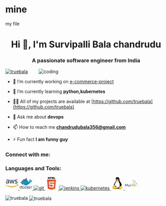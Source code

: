 # mine
my file
<h1 align="center">Hi 👋, I'm Survipalli Bala chandrudu</h1>
<h3 align="center">A passionate software engineer from India</h3>
<img align="right" alt="coding" width="400" src="![image](https://github.com/truebala/mine/assets/131427463/2251bb44-ad19-415b-b41a-fce1cb5818e0)
"

<p align="left"> <a href="https://github.com/ryo-ma/github-profile-trophy"><img src="https://github-profile-trophy.vercel.app/?username=truebala" alt="truebala" /></a> </p>

- 🔭 I’m currently working on [e-commerce-project](https://github.com/truebala/E-Commerce.git)

- 🌱 I’m currently learning **python,kubernetes**

- 👨‍💻 All of my projects are available at [https://github.com/truebala](https://github.com/truebala)

- 💬 Ask me about **devops**

- 📫 How to reach me **chandrudubala356@gmail.com**

- ⚡ Fun fact **I am funny guy**

<h3 align="left">Connect with me:</h3>
<p align="left">
</p>

<h3 align="left">Languages and Tools:</h3>
<p align="left"> <a href="https://aws.amazon.com" target="_blank" rel="noreferrer"> <img src="https://raw.githubusercontent.com/devicons/devicon/master/icons/amazonwebservices/amazonwebservices-original-wordmark.svg" alt="aws" width="40" height="40"/> </a> <a href="https://www.docker.com/" target="_blank" rel="noreferrer"> <img src="https://raw.githubusercontent.com/devicons/devicon/master/icons/docker/docker-original-wordmark.svg" alt="docker" width="40" height="40"/> </a> <a href="https://git-scm.com/" target="_blank" rel="noreferrer"> <img src="https://www.vectorlogo.zone/logos/git-scm/git-scm-icon.svg" alt="git" width="40" height="40"/> </a> <a href="https://www.w3.org/html/" target="_blank" rel="noreferrer"> <img src="https://raw.githubusercontent.com/devicons/devicon/master/icons/html5/html5-original-wordmark.svg" alt="html5" width="40" height="40"/> </a> <a href="https://www.jenkins.io" target="_blank" rel="noreferrer"> <img src="https://www.vectorlogo.zone/logos/jenkins/jenkins-icon.svg" alt="jenkins" width="40" height="40"/> </a> <a href="https://kubernetes.io" target="_blank" rel="noreferrer"> <img src="https://www.vectorlogo.zone/logos/kubernetes/kubernetes-icon.svg" alt="kubernetes" width="40" height="40"/> </a> <a href="https://www.linux.org/" target="_blank" rel="noreferrer"> <img src="https://raw.githubusercontent.com/devicons/devicon/master/icons/linux/linux-original.svg" alt="linux" width="40" height="40"/> </a> <a href="https://www.mysql.com/" target="_blank" rel="noreferrer"> <img src="https://raw.githubusercontent.com/devicons/devicon/master/icons/mysql/mysql-original-wordmark.svg" alt="mysql" width="40" height="40"/> </a> </p>

<p><img align="left" src="https://github-readme-stats.vercel.app/api/top-langs?username=truebala&show_icons=true&locale=en&layout=compact" alt="truebala" /></p>

<p>&nbsp;<img align="center" src="https://github-readme-stats.vercel.app/api?username=truebala&show_icons=true&locale=en" alt="truebala" /></p>
